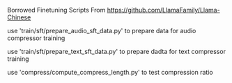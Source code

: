 Borrowed Finetuning Scripts From https://github.com/LlamaFamily/Llama-Chinese

use 'train/sft/prepare_audio_sft_data.py' to prepare data for audio compressor training

use 'train/sft/prepare_text_sft_data.py' to prepare dadta for text compressor training

use 'compress/compute_compress_length.py' to test compression ratio
